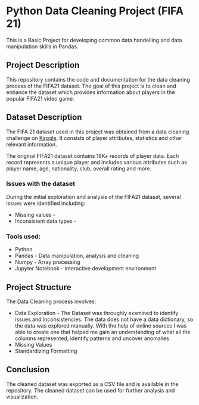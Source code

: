 # Python Data Cleaning Project (FIFA 21)
This is a Basic Project for developing common data handelling and data manipulation skills in Pandas.

## Project Description
This repository contains the code and documentation for the data cleaning process of the FIFA21 dataset. The goal of this project is to clean and enhance the dataset which provides information about players in the popular FIFA21 video game. <br>

## Dataset Description
The FIFA 21 dataset used in this project was obtained from a data cleaning challenge on [Kaggle](https://www.kaggle.com/datasets/yagunnersya/fifa-21-messy-raw-dataset-for-cleaning-exploring?select=fifa21+raw+data+v2.csv). It consists of player attributes, statistics and other relevant information.

The original FIFA21 dataset contains 18K+ records of player data. Each record represents a unique player and includes various attributes such as player name, age, nationality, club, overall rating and more.

### Issues with the dataset
During the initial exploration and analysis of the FIFA21 dataset, several issues were identified including:
* Missing values - 
* Inconsistent data types -

### Tools used:
* Python 
* Pandas - Data manipulation, analysis and cleaning
* Numpy - Array processing
* Jupyter Notebook - interactive development environment

## Project Structure
The Data Cleaning process involves:
* Data Exploration - The Dataset was throughly examined to identify issues and inconsistencies. The data does not have a data dictionary, so the data was explored manually. With the help of online sources I was able to create one that helped me gain an understanding of what all the columns represented, identify patterns and uncover anomalies
* Missing Values 
* Standardizing Formatting 


## Conclusion
The cleaned dataset was exported as a CSV file and is available in the repository. The cleaned dataset can be used for further analysis and visualization.

